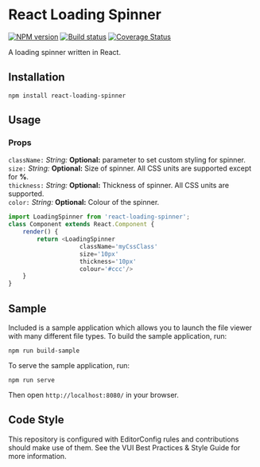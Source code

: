 # React Loading Spinner
[![NPM version][npm-image]][npm-url]
[![Build status][ci-image]][ci-url]
[![Coverage Status](https://coveralls.io/repos/Brightspace/react-valence-ui-loading-spinner/badge.svg?branch=master&service=github)](https://coveralls.io/github/Brightspace/react-valence-ui-loading-spinner?branch=master)

A loading spinner written in React. 

## Installation

```shell
npm install react-loading-spinner
```

## Usage

### Props

`className:` *String:* **Optional:** parameter to set custom styling for spinner. <br/>
`size:` *String:* **Optional:** Size of spinner. All CSS units are supported except for **%**. <br/>
`thickness:` *String:* **Optional:** Thickness of spinner. All CSS units are supported. <br/>
`color:` *String:* **Optional:** Colour of the spinner.

```js
import LoadingSpinner from 'react-loading-spinner';
class Component extends React.Component {
    render() {
        return <LoadingSpinner 
        			className='myCssClass' 
        			size='10px' 
        			thickness='10px' 
        			colour='#ccc'/>
    }
}
```

## Sample

Included is a sample application which allows you to launch the file viewer with many different file types. To build the sample application, run:

```shell
npm run build-sample
```

To serve the sample application, run:

```shell
npm run serve
```

Then open `http://localhost:8080/` in your browser.


## Code Style

This repository is configured with EditorConfig rules and contributions should make use of them. See the VUI Best Practices & Style Guide for more information.

[npm-url]: https://npmjs.org/package/react-valence-ui-loading-spinner
[npm-image]: https://badge.fury.io/js/react-valence-ui-loading-spinner.png
[ci-url]: https://travis-ci.org/Brightspace/react-valence-ui-loading-spinner
[ci-image]: https://travis-ci.org/Brightspace/react-valence-ui-loading-spinner.svg

